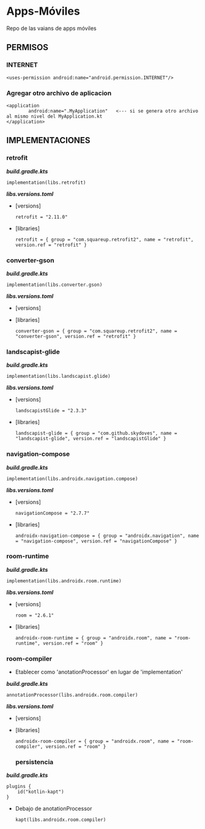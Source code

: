 # Apps-Móviles
Repo de las vaians de apps móviles

## PERMISOS

### INTERNET

`<uses-permission android:name="android.permission.INTERNET"/>`

### Agregar otro archivo de aplicacion

```
<application
        android:name=".MyApplication"   <--- si se genera otro archivo al mismo nivel del MyApplication.kt
</application>
```

## IMPLEMENTACIONES

### retrofit

***build.gradle.kts***

`implementation(libs.retrofit)`

***libs.versions.toml***

* [versions]

  `retrofit = "2.11.0"`

* [libraries]

  `retrofit = { group = "com.squareup.retrofit2", name = "retrofit", version.ref = "retrofit" }`

### converter-gson

***build.gradle.kts***

`implementation(libs.converter.gson)`

***libs.versions.toml***

* [versions]

* [libraries]

  `converter-gson = { group = "com.squareup.retrofit2", name = "converter-gson", version.ref = "retrofit" }`

### landscapist-glide

***build.gradle.kts***

`implementation(libs.landscapist.glide)`

***libs.versions.toml***

* [versions]

  `landscapistGlide = "2.3.3"`

* [libraries]

  `landscapist-glide = { group = "com.github.skydoves", name = "landscapist-glide", version.ref = "landscapistGlide" }`

### navigation-compose

***build.gradle.kts***

`implementation(libs.androidx.navigation.compose)`

***libs.versions.toml***

* [versions]

  `navigationCompose = "2.7.7"`

* [libraries]

  `androidx-navigation-compose = { group = "androidx.navigation", name = "navigation-compose", version.ref = "navigationCompose" }`

### room-runtime

***build.gradle.kts***

`implementation(libs.androidx.room.runtime)`

***libs.versions.toml***

* [versions]

  `room = "2.6.1"`

* [libraries]

  `androidx-room-runtime = { group = "androidx.room", name = "room-runtime", version.ref = "room" }`

### room-compiler

* Etablecer como 'anotationProcessor' en lugar de 'implementation'

***build.gradle.kts***

`annotationProcessor(libs.androidx.room.compiler)`

***libs.versions.toml***


* [versions]

* [libraries]

  `androidx-room-compiler = { group = "androidx.room", name = "room-compiler", version.ref = "room" }`

  ### persistencia

***build.gradle.kts***

```
plugins {
    id("kotlin-kapt")
}
```

* Debajo de anotationProcessor

  `kapt(libs.androidx.room.compiler)`
